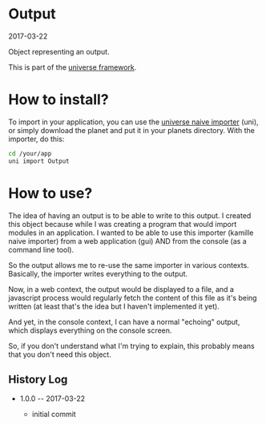 Output
===================
2017-03-22



Object representing an output.


This is part of the [universe framework](https://github.com/karayabin/universe-snapshot).



How to install?
==================
To import in your application, you can use the [universe naive importer](https://github.com/lingtalfi/universe-naive-importer) (uni), or simply
download the planet and put it in your planets directory.
With the importer, do this:

```bash
cd /your/app
uni import Output
```



How to use?
===============
The idea of having an output is to be able to write to this output.
I created this object because while I was creating a program that would import modules in an application.
I wanted to be able to use this importer (kamille naive importer) from a web application (gui) AND
from the console (as a command line tool). 

So the output allows me to re-use the same importer in various contexts.
Basically, the importer writes everything to the output.

Now, in a web context, the output would be displayed to a file, and a javascript process would
regularly fetch the content of this file as it's being written (at least that's the idea but I haven't
implemented it yet).
 
And yet, in the console context, I can have a normal "echoing" output, which displays everything on 
the console screen.

So, if you don't understand what I'm trying to explain, this probably means that you don't need this object.






History Log
------------------
    
- 1.0.0 -- 2017-03-22

    - initial commit
